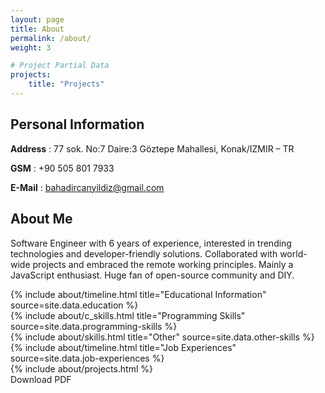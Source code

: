 ```yaml
---
layout: page
title: About
permalink: /about/
weight: 3

# Project Partial Data
projects:
    title: "Projects"
---
```


## Personal Information

**Address**     : 77 sok. No:7 Daire:3 Göztepe Mahallesi, Konak/IZMIR – TR

**GSM**         : +90 505 801 7933

**E-Mail**      : [bahadircanyildiz@gmail.com](mailto:bahadircanyildiz@gmail.com)

## About Me

Software Engineer with 6 years of experience, interested in trending technologies and developer-friendly solutions. Collaborated with world-wide projects and embraced the remote working principles. Mainly a JavaScript enthusiast. Huge fan of open-source community and DIY.

<div class="row">
    {% include about/timeline.html title="Educational Information" source=site.data.education %}
</div>

<div class="row">
    <div class="col-8">
        {% include about/c_skills.html title="Programming Skills" source=site.data.programming-skills %}
    </div>
    <div class="col-4">
        {% include about/skills.html title="Other" source=site.data.other-skills %}
    </div>
</div>

<div class="row">
    {% include about/timeline.html title="Job Experiences" source=site.data.job-experiences %}
</div>

<div class="row">
    {% include about/projects.html %}
</div>

<a id="downloadCV" class="m-1 btn btn-outline-primary btn-md btn-block" onclick="downloadCV();">
    Download PDF
</a>